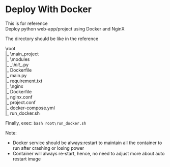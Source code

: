 # Deploy With Docker  
This is for reference  
Deploy python web-app/project using Docker and NginX  
  
  
The directory should be like in the reference  

\root  
|_ \main_project  
   |_ \modules  
      |_ \__\init\__\.py  
   |_ Dockerfile  
   |_ main.py  
   |_ requirement.txt  
|_ \nginx  
   |_ Dockerfile  
   |_ nginx.conf  
   |_ project.conf  
|_ docker-compose.yml  
|_ run_docker.sh  


Finally, exec: `bash root\run_docker.sh`  
  
Note:  
 - Docker service should be always:restart to maintain all the container to run after crashing or losing power
 - Container will always re-start, hence, no need to adjust more about auto restart image
